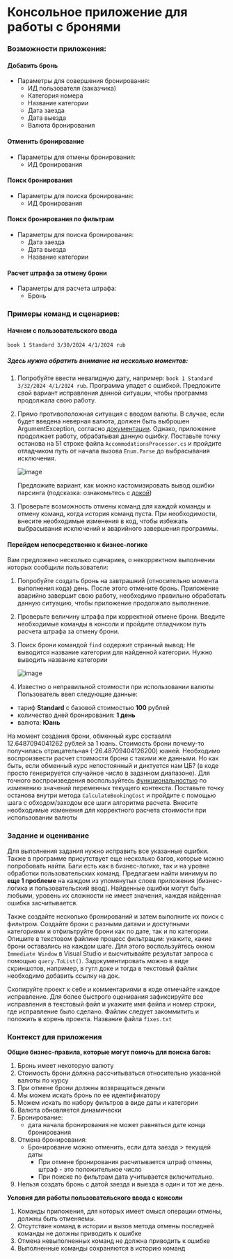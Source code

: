 # Консольное приложение для работы с бронями

### Возможности приложения:

#### Добавить бронь

* Параметры для совершения бронирования:
    * ИД пользователя (заказчика)
    * Категория номера
    * Название категории
    * Дата заезда
    * Дата выезда
    * Валюта бронирования

#### Отменить бронирование

* Параметры для отмены бронирования:
    * ИД бронирования

#### Поиск бронирования

* Параметры для поиска бронирования:
    * ИД бронирования

#### Поиск бронирования по фильтрам

* Параметры для поиска бронирования:
    * Дата заезда
    * Дата выезда
    * Название категории

#### Расчет штрафа за отмену брони

* Параметры для расчета штрафа:
    * Бронь

### Примеры команд и сценариев:

#### Начнем с пользовательского ввода

`book 1 Standard 3/30/2024 4/1/2024 rub`

##### Здесь нужно обратить внимание на несколько моментов:

1. Попробуйте ввести невалидную дату, например:
   `book 1 Standard 3/32/2024 4/1/2024 rub`.
   Программа упадет с ошибкой. Предложите свой вариант исправления данной ситуации, чтобы программа продолжала свою
   работу.
2. Прямо противоположная ситуация с вводом валюты. В случае, если будет введена неверная валюта, должен быть выброшен
   ArgumentException, согласно
   [документации](https://learn.microsoft.com/en-us/dotnet/api/system.enum.parse?view=net-8.0).
   Однако, приложение продолжает работу, обрабатывая данную ошибку. Поставьте точку останова на 51 строке
   файла `AccommodationsProcessor.cs` и пройдите отладчиком путь от начала вызова `Enum.Parse` до выбрасывания
   исключения.

   ![image](https://github.com/pklgn/dotnet-lectures/assets/73781985/30538450-8490-4913-bc6e-9ae45c51784a)

   Предложите вариант, как можно кастомизировать вывод ошибки парсинга (подсказка: ознакомьтесь
   с [докой](https://learn.microsoft.com/en-us/dotnet/api/system.enum.tryparse?view=net-8.0))
4. Проверьте возможность отмены команд для каждой команды и отмену команд, когда история команд пуста. При
   необходимости, внесите необходимые изменения в код, чтобы избежать выбрасывания исключений и аварийного завершения
   программы.

#### Перейдем непосредственно к бизнес-логике

Вам предложено несколько сценариев, о некорректном выполнении которых сообщили пользователи:

1. Попробуйте создать бронь на завтрашний (относительно момента выполнения кода) день.
   После этого отмените бронь.
   Приложение аварийно завершит свою работу, необходимо правильно обработать данную ситуацию, чтобы приложение
   продолжало выполнение.
2. Проверьте величину штрафа при корректной отмене брони. Введите необходимые команды в консоли и пройдите отладчиком
   путь расчета штрафа за отмену брони.
3. Поиск брони командой `find` содержит странный вывод: Не выводится название категории для найденной категории. Нужно
   выводить название категории

   ![image](https://github.com/pklgn/dotnet-lectures/assets/73781985/8117a61f-c3dd-4f02-ad3b-ac1d7ec5c01f)

5. Известно о неправильной стоимости при использовании валюты
   Пользователь ввел следующие данные:

* тариф **Standard** с базовой стоимостью **100** рублей
* количество дней бронирования: **1 день**
* валюта: **Юань**

На момент создания брони, обменный курс составлял 12.6487094041262 рублей за 1 юань.
Стоимость брони почему-то получилась отрицательная (-26.48709404126200) юаней.
Необходимо воспроизвести расчет стоимости брони с такими же данными.
Но как быть, если обменный курс непостоянный и диктуется нам ЦБ? (в коде просто генерируется случайное число в заданном
диапазоне). Для точного воспроизведения воспользуйтесь 
[функциональностью](https://learn.microsoft.com/en-us/visualstudio/debugger/autos-and-locals-windows?view=vs-2022)
по изменению значений переменных текущего контекста. Поставьте точку останова внутри метода `CalculateBookingCost` 
и пройдите с помощью шага с обходом/заходом все шаги алгоритма расчета. Внесите необходимые изменения для корректного 
расчета стоимости при использовании валюты

### Задание и оценивание

Для выполнения задания нужно исправить все указанные ошибки. Также в программе присутствует еще несколько багов, которые
можно попробовать найти. Баги есть как в бизнес-логике, так и на уровне обработки пользовательских команд. Предлагаем
найти минимум по **еще 1 проблеме** на каждом из упомянутых слоев приложения (бизнес-логика и пользовательский ввод).
Найденные ошибки могут быть любыми, уровень их сложности не имеет значения, каждая найденная ошибка засчитывается.

Также создайте несколько бронирований и затем выполните их поиск с фильтром. Создайте брони с разными датами и
доступными категориями и отфильтруйте брони как по дате, так и по категории. Опишите в текстовом файлике процесс
фильтрации: укажите, какие брони оставались на каждом шаге. Для этого воспользуйтесь окном `Immediate Window` в Visual
Studio и высчитывайте результат запроса с помощью `query.ToList()`. Задокументировать можно в виде скриншотов, например, в
гугл доке и тогда в текстовый файлик необходимо добавить ссылку на док.

Скопируйте проект к себе и комментариями в коде отмечайте каждое исправление. Для более быстрого оценивания зафиксируйте
все исправления в текстовый файл и укажите имя файла и номер строки, где исправление было сделано. Файлик следует закоммитить 
и положить в корень проекта. Название файла `fixes.txt`

### Контекст для приложения

**Общие бизнес-правила, которые могут помочь для поиска багов:**

1. Бронь имеет некоторую валюту
2. Стоимость брони должна рассчитываться относительно указанной валюты по курсу
3. При отмене брони должны возвращаться деньги
4. Мы можем искать бронь по ее идентификатору
5. Можем искать по набору фильтров в виде даты и категории
6. Валюта обновляется динамически
7. Бронирование:
    * дата начала бронирования не может равняться дате конца бронирования
8. Отмена бронирования:
    * Бронирование можно отменить, если дата заезда > текущей даты
        * При отмене бронирования расчитывается штраф отмены, штраф - это положительное число
        * При поиске по фильтрам дата учитывается включительно.
9. Нельзя создать бронь с датой заезда и выезда в один и тот же день.

**Условия для работы пользовательского ввода с консоли**

1. Команды приложения, для которых имеет смысл операции отмены, должны быть отменяемы.
2. Отсутствие команд в истории и вызов метода отмены последней команды не должны приводить к ошибке
3. Отмена невыполненных команд не должна приводить к ошибке
4. Выполненные команды сохраняются в историю команд
